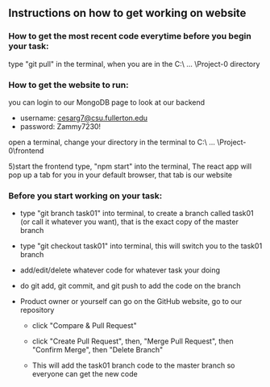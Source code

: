
## Instructions on how to get working on website


### How to get the most recent code everytime before you begin your task:
type "git pull" in the terminal, when you are in the C:\ ... \Project-0 directory

### How to get the website to run:
you can login to our MongoDB page to look at our backend

- username: cesarg7@csu.fullerton.edu 
- password: Zammy7230!

open a terminal, change your directory in the terminal to C:\ ... \Project-0\frontend

5)start the frontend type, "npm start" into the terminal, The react app will pop up a tab for you in your default browser, that tab is our website


### Before you start working on your task:
- type "git branch task01" into terminal, to create a branch called task01 (or call it whatever you want), that is the exact copy of the master branch

- type "git checkout task01" into terminal, this will switch you to the task01 branch

- add/edit/delete whatever code for whatever task your doing

- do git add, git commit, and git push to add the code on the branch

- Product owner or yourself can go on the GitHub website, go to our repository

    - click "Compare & Pull Request"

    - click "Create Pull Request", then, "Merge Pull Request", then "Confirm Merge", then "Delete Branch"

    - This will add the task01 branch code to the master branch so everyone can get the new code
